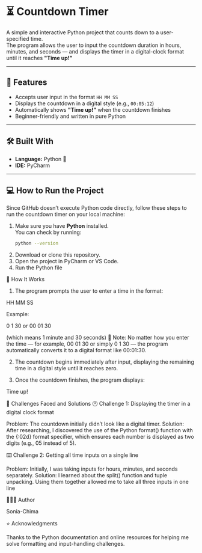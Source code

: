 # ⏳ Countdown Timer

A simple and interactive Python project that counts down to a user-specified time.  
The program allows the user to input the countdown duration in hours, minutes, and seconds — and displays the timer in a digital-clock format until it reaches **"Time up!"**

---

## 🚀 Features
- Accepts user input in the format `HH MM SS`
- Displays the countdown in a digital style (e.g., `00:05:12`)
- Automatically shows **"Time up!"** when the countdown finishes
- Beginner-friendly and written in pure Python

---

## 🛠️ Built With
- **Language:** Python 🐍
- **IDE:** PyCharm 

---

## 💻 How to Run the Project
Since GitHub doesn’t execute Python code directly, follow these steps to run the countdown timer on your local machine:

1. Make sure you have **Python** installed.  
   You can check by running:
   ```bash
   python --version
2. Download or clone this repository.
3. Open the project in PyCharm or VS Code.
4. Run the Python file


🧩 How It Works

1. The program prompts the user to enter a time in the format:

HH MM SS


Example:

0 1 30 or 00 01 30

(which means 1 minute and 30 seconds)
📝 Note:
No matter how you enter the time — for example, 00 01 30 or simply 0 1 30 —
the program automatically converts it to a digital format like 00:01:30.

2. The countdown begins immediately after input, displaying the remaining time in a digital style until it reaches zero.

3. Once the countdown finishes, the program displays:

Time up!

🧠 Challenges Faced and Solutions
🕐 Challenge 1: Displaying the timer in a digital clock format

Problem: The countdown initially didn’t look like a digital timer.
Solution: After researching, I discovered the use of the Python format() function with the {:02d} format specifier, which ensures each number is displayed as two digits (e.g., 05 instead of 5).

⌨️ Challenge 2: Getting all time inputs on a single line

Problem: Initially, I was taking inputs for hours, minutes, and seconds separately.
Solution: I learned about the split() function and tuple unpacking. Using them together allowed me to take all three inputs in one line


👩🏽‍💻 Author

Sonia-Chima

⭐ Acknowledgments

Thanks to the Python documentation and online resources for helping me solve formatting and input-handling challenges.
